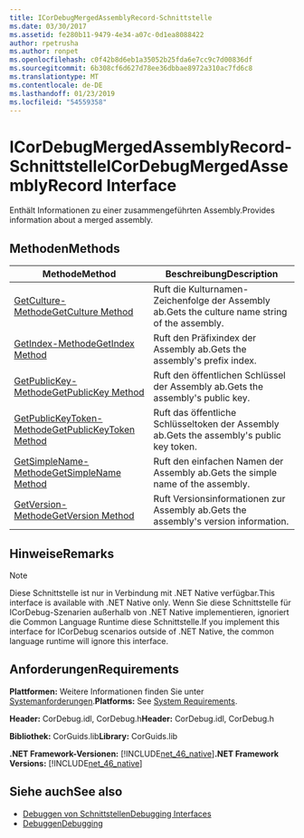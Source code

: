 ```yaml
---
title: ICorDebugMergedAssemblyRecord-Schnittstelle
ms.date: 03/30/2017
ms.assetid: fe280b11-9479-4e34-a07c-0d1ea8088422
author: rpetrusha
ms.author: ronpet
ms.openlocfilehash: c0f42b8d6eb1a35052b25fda6e7cc9c7d00836df
ms.sourcegitcommit: 6b308cf6d627d78ee36dbbae8972a310ac7fd6c8
ms.translationtype: MT
ms.contentlocale: de-DE
ms.lasthandoff: 01/23/2019
ms.locfileid: "54559358"
---
```

# <a name="icordebugmergedassemblyrecord-interface"></a><span data-ttu-id="8de98-102">ICorDebugMergedAssemblyRecord-Schnittstelle</span><span class="sxs-lookup"><span data-stu-id="8de98-102">ICorDebugMergedAssemblyRecord Interface</span></span>
<span data-ttu-id="8de98-103">Enthält Informationen zu einer zusammengeführten Assembly.</span><span class="sxs-lookup"><span data-stu-id="8de98-103">Provides information about a merged assembly.</span></span>  
  
## <a name="methods"></a><span data-ttu-id="8de98-104">Methoden</span><span class="sxs-lookup"><span data-stu-id="8de98-104">Methods</span></span>  
  
|<span data-ttu-id="8de98-105">Methode</span><span class="sxs-lookup"><span data-stu-id="8de98-105">Method</span></span>|<span data-ttu-id="8de98-106">Beschreibung</span><span class="sxs-lookup"><span data-stu-id="8de98-106">Description</span></span>|  
|------------|-----------------|  
|[<span data-ttu-id="8de98-107">GetCulture-Methode</span><span class="sxs-lookup"><span data-stu-id="8de98-107">GetCulture Method</span></span>](../../../../docs/framework/unmanaged-api/debugging/icordebugmergedassemblyrecord-getculture-method.md)|<span data-ttu-id="8de98-108">Ruft die Kulturnamen-Zeichenfolge der Assembly ab.</span><span class="sxs-lookup"><span data-stu-id="8de98-108">Gets the culture name string of the assembly.</span></span>|  
|[<span data-ttu-id="8de98-109">GetIndex-Methode</span><span class="sxs-lookup"><span data-stu-id="8de98-109">GetIndex Method</span></span>](../../../../docs/framework/unmanaged-api/debugging/icordebugmergedassemblyrecord-getindex-method.md)|<span data-ttu-id="8de98-110">Ruft den Präfixindex der Assembly ab.</span><span class="sxs-lookup"><span data-stu-id="8de98-110">Gets the assembly's prefix index.</span></span>|  
|[<span data-ttu-id="8de98-111">GetPublicKey-Methode</span><span class="sxs-lookup"><span data-stu-id="8de98-111">GetPublicKey Method</span></span>](../../../../docs/framework/unmanaged-api/debugging/icordebugmergedassemblyrecord-getpublickey-method.md)|<span data-ttu-id="8de98-112">Ruft den öffentlichen Schlüssel der Assembly ab.</span><span class="sxs-lookup"><span data-stu-id="8de98-112">Gets the assembly's public key.</span></span>|  
|[<span data-ttu-id="8de98-113">GetPublicKeyToken-Methode</span><span class="sxs-lookup"><span data-stu-id="8de98-113">GetPublicKeyToken Method</span></span>](../../../../docs/framework/unmanaged-api/debugging/icordebugmergedassemblyrecord-getpublickeytoken-method.md)|<span data-ttu-id="8de98-114">Ruft das öffentliche Schlüsseltoken der Assembly ab.</span><span class="sxs-lookup"><span data-stu-id="8de98-114">Gets the assembly's public key token.</span></span>|  
|[<span data-ttu-id="8de98-115">GetSimpleName-Methode</span><span class="sxs-lookup"><span data-stu-id="8de98-115">GetSimpleName Method</span></span>](../../../../docs/framework/unmanaged-api/debugging/icordebugmergedassemblyrecord-getsimplename-method.md)|<span data-ttu-id="8de98-116">Ruft den einfachen Namen der Assembly ab.</span><span class="sxs-lookup"><span data-stu-id="8de98-116">Gets the simple name of the assembly.</span></span>|  
|[<span data-ttu-id="8de98-117">GetVersion-Methode</span><span class="sxs-lookup"><span data-stu-id="8de98-117">GetVersion Method</span></span>](../../../../docs/framework/unmanaged-api/debugging/icordebugmergedassemblyrecord-getversion-method.md)|<span data-ttu-id="8de98-118">Ruft Versionsinformationen zur Assembly ab.</span><span class="sxs-lookup"><span data-stu-id="8de98-118">Gets the assembly's version information.</span></span>|  
  
## <a name="remarks"></a><span data-ttu-id="8de98-119">Hinweise</span><span class="sxs-lookup"><span data-stu-id="8de98-119">Remarks</span></span>  
  
> [!NOTE]
>  <span data-ttu-id="8de98-120">Diese Schnittstelle ist nur in Verbindung mit .NET Native verfügbar.</span><span class="sxs-lookup"><span data-stu-id="8de98-120">This interface is available with .NET Native only.</span></span> <span data-ttu-id="8de98-121">Wenn Sie diese Schnittstelle für ICorDebug-Szenarien außerhalb von .NET Native implementieren, ignoriert die Common Language Runtime diese Schnittstelle.</span><span class="sxs-lookup"><span data-stu-id="8de98-121">If you implement this interface for ICorDebug scenarios outside of .NET Native, the common language runtime will ignore this interface.</span></span>  
  
## <a name="requirements"></a><span data-ttu-id="8de98-122">Anforderungen</span><span class="sxs-lookup"><span data-stu-id="8de98-122">Requirements</span></span>  
 <span data-ttu-id="8de98-123">**Plattformen:** Weitere Informationen finden Sie unter [Systemanforderungen](../../../../docs/framework/get-started/system-requirements.md).</span><span class="sxs-lookup"><span data-stu-id="8de98-123">**Platforms:** See [System Requirements](../../../../docs/framework/get-started/system-requirements.md).</span></span>  
  
 <span data-ttu-id="8de98-124">**Header:** CorDebug.idl, CorDebug.h</span><span class="sxs-lookup"><span data-stu-id="8de98-124">**Header:** CorDebug.idl, CorDebug.h</span></span>  
  
 <span data-ttu-id="8de98-125">**Bibliothek:** CorGuids.lib</span><span class="sxs-lookup"><span data-stu-id="8de98-125">**Library:** CorGuids.lib</span></span>  
  
 <span data-ttu-id="8de98-126">**.NET Framework-Versionen:** [!INCLUDE[net_46_native](../../../../includes/net-46-native-md.md)]</span><span class="sxs-lookup"><span data-stu-id="8de98-126">**.NET Framework Versions:** [!INCLUDE[net_46_native](../../../../includes/net-46-native-md.md)]</span></span>  
  
## <a name="see-also"></a><span data-ttu-id="8de98-127">Siehe auch</span><span class="sxs-lookup"><span data-stu-id="8de98-127">See also</span></span>
- [<span data-ttu-id="8de98-128">Debuggen von Schnittstellen</span><span class="sxs-lookup"><span data-stu-id="8de98-128">Debugging Interfaces</span></span>](../../../../docs/framework/unmanaged-api/debugging/debugging-interfaces.md)
- [<span data-ttu-id="8de98-129">Debuggen</span><span class="sxs-lookup"><span data-stu-id="8de98-129">Debugging</span></span>](../../../../docs/framework/unmanaged-api/debugging/index.md)

